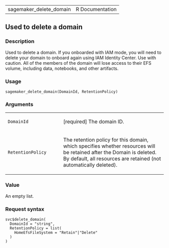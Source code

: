<table style="width: 100%;">
<tbody>
<tr class="odd">
<td>sagemaker_delete_domain</td>
<td style="text-align: right;">R Documentation</td>
</tr>
</tbody>
</table>

## Used to delete a domain

### Description

Used to delete a domain. If you onboarded with IAM mode, you will need
to delete your domain to onboard again using IAM Identity Center. Use
with caution. All of the members of the domain will lose access to their
EFS volume, including data, notebooks, and other artifacts.

### Usage

    sagemaker_delete_domain(DomainId, RetentionPolicy)

### Arguments

<table>
<colgroup>
<col style="width: 35%" />
<col style="width: 65%" />
</colgroup>
<tbody>
<tr class="odd">
<td><code id="sagemaker_delete_domain_:_DomainId">DomainId</code></td>
<td><p>[required] The domain ID.</p></td>
</tr>
<tr class="even">
<td><code
id="sagemaker_delete_domain_:_RetentionPolicy">RetentionPolicy</code></td>
<td><p>The retention policy for this domain, which specifies whether
resources will be retained after the Domain is deleted. By default, all
resources are retained (not automatically deleted).</p></td>
</tr>
</tbody>
</table>

### Value

An empty list.

### Request syntax

    svc$delete_domain(
      DomainId = "string",
      RetentionPolicy = list(
        HomeEfsFileSystem = "Retain"|"Delete"
      )
    )
